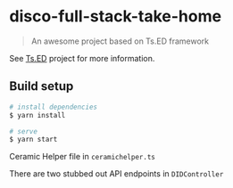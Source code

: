# disco-full-stack-take-home

> An awesome project based on Ts.ED framework

See [Ts.ED](https://tsed.io) project for more information.

## Build setup

```bash
# install dependencies
$ yarn install

# serve
$ yarn start
```

Ceramic Helper file in `ceramichelper.ts`

There are two stubbed out API endpoints in `DIDController`


